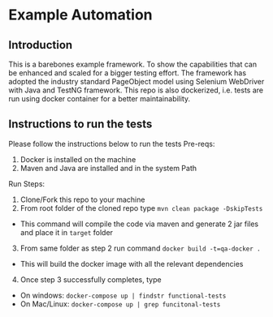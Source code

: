 # Example Automation

## Introduction
This is a barebones example framework. To show the capabilities that can be enhanced and scaled for a bigger testing effort. 
The framework has adopted the industry standard PageObject model using Selenium WebDriver with Java and TestNG framework. This repo is also dockerized, i.e. tests are run using docker container for a better maintainability. 

## Instructions to run the tests
Please follow the instructions below to run the tests
Pre-reqs:
1. Docker is installed on the machine
2. Maven and Java are installed and in the system Path

Run Steps:
1. Clone/Fork this repo to your machine
2. From root folder of the cloned repo type `mvn clean package -DskipTests` 
  - This command will compile the code via maven and generate 2 jar files and place it in `target` folder
3. From same folder as step 2 run command `docker build -t=qa-docker .`
  - This will build the docker image with all the relevant dependencies
4. Once step 3 successfully completes, type 
  - On windows: `docker-compose up | findstr functional-tests`
  - On Mac/Linux: `docker-compose up | grep funcitonal-tests`
  
